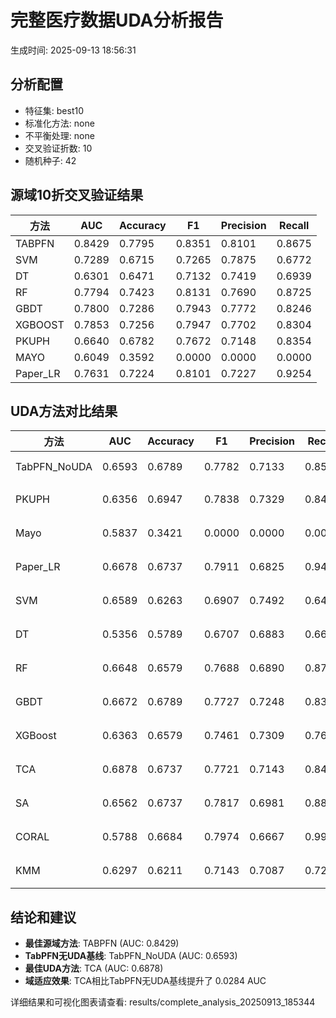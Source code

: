 # 完整医疗数据UDA分析报告

生成时间: 2025-09-13 18:56:31

## 分析配置

- 特征集: best10
- 标准化方法: none
- 不平衡处理: none
- 交叉验证折数: 10
- 随机种子: 42

## 源域10折交叉验证结果

| 方法 | AUC | Accuracy | F1 | Precision | Recall |
|------|-----|----------|----|-----------| -------|
| TABPFN | 0.8429 | 0.7795 | 0.8351 | 0.8101 | 0.8675 |
| SVM | 0.7289 | 0.6715 | 0.7265 | 0.7875 | 0.6772 |
| DT | 0.6301 | 0.6471 | 0.7132 | 0.7419 | 0.6939 |
| RF | 0.7794 | 0.7423 | 0.8131 | 0.7690 | 0.8725 |
| GBDT | 0.7800 | 0.7286 | 0.7943 | 0.7772 | 0.8246 |
| XGBOOST | 0.7853 | 0.7256 | 0.7947 | 0.7702 | 0.8304 |
| PKUPH | 0.6640 | 0.6782 | 0.7672 | 0.7148 | 0.8354 |
| MAYO | 0.6049 | 0.3592 | 0.0000 | 0.0000 | 0.0000 |
| Paper_LR | 0.7631 | 0.7224 | 0.8101 | 0.7227 | 0.9254 |

## UDA方法对比结果

| 方法 | AUC | Accuracy | F1 | Precision | Recall | 类型 |
|------|-----|----------|----|-----------| -------|------|
| TabPFN_NoUDA | 0.6593 | 0.6789 | 0.7782 | 0.7133 | 0.8560 | TabPFN基线 |
| PKUPH | 0.6356 | 0.6947 | 0.7838 | 0.7329 | 0.8474 | 传统基线 |
| Mayo | 0.5837 | 0.3421 | 0.0000 | 0.0000 | 0.0000 | 传统基线 |
| Paper_LR | 0.6678 | 0.6737 | 0.7911 | 0.6825 | 0.9429 | 传统基线 |
| SVM | 0.6589 | 0.6263 | 0.6907 | 0.7492 | 0.6468 | 机器学习基线 |
| DT | 0.5356 | 0.5789 | 0.6707 | 0.6883 | 0.6641 | 机器学习基线 |
| RF | 0.6648 | 0.6579 | 0.7688 | 0.6890 | 0.8712 | 机器学习基线 |
| GBDT | 0.6672 | 0.6789 | 0.7727 | 0.7248 | 0.8314 | 机器学习基线 |
| XGBoost | 0.6363 | 0.6579 | 0.7461 | 0.7309 | 0.7667 | 机器学习基线 |
| TCA | 0.6878 | 0.6737 | 0.7721 | 0.7143 | 0.8400 | UDA方法 |
| SA | 0.6562 | 0.6737 | 0.7817 | 0.6981 | 0.8880 | UDA方法 |
| CORAL | 0.5788 | 0.6684 | 0.7974 | 0.6667 | 0.9920 | UDA方法 |
| KMM | 0.6297 | 0.6211 | 0.7143 | 0.7087 | 0.7200 | UDA方法 |

## 结论和建议

- **最佳源域方法**: TABPFN (AUC: 0.8429)
- **TabPFN无UDA基线**: TabPFN_NoUDA (AUC: 0.6593)
- **最佳UDA方法**: TCA (AUC: 0.6878)
- **域适应效果**: TCA相比TabPFN无UDA基线提升了 0.0284 AUC

详细结果和可视化图表请查看: results/complete_analysis_20250913_185344